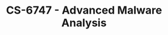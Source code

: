 ---
layout: course
title: CS-6747 - Advanced Malware Analysis
aliases: 
course_id: CS-6747
permalink: /CS-6747/
avg_difficulty: 3.57
avg_rating: 4.62
avg_workload: 15.38
---